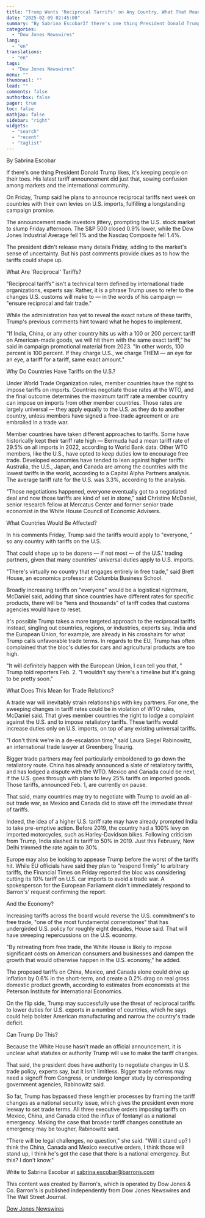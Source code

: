 ```yaml
---
title: "Trump Wants 'Reciprocal Tarrifs' on Any Country. What That Means. — Barrons.com"
date: "2025-02-09 02:45:00"
summary: "By Sabrina EscobarIf there's one thing President Donald Trump likes, it's keeping people on their toes. His latest tariff announcement did just that, sowing confusion among markets and the international community.On Friday, Trump said he plans to announce reciprocal tariffs next week on countries with their own levies on U.S...."
categories:
  - "Dow Jones Newswires"
lang:
  - "en"
translations:
  - "en"
tags:
  - "Dow Jones Newswires"
menu: ""
thumbnail: ""
lead: ""
comments: false
authorbox: false
pager: true
toc: false
mathjax: false
sidebar: "right"
widgets:
  - "search"
  - "recent"
  - "taglist"
---
```


By Sabrina Escobar

If there's one thing President Donald Trump likes, it's keeping people on their toes. His latest tariff announcement did just that, sowing confusion among markets and the international community.

On Friday, Trump said he plans to announce reciprocal tariffs next week on countries with their own levies on U.S. imports, fulfilling a longstanding campaign promise.

The announcement made investors jittery, prompting the U.S. stock market to slump Friday afternoon. The S&P 500 closed 0.9% lower, while the Dow Jones Industrial Average fell 1% and the Nasdaq Composite fell 1.4%.

The president didn't release many details Friday, adding to the market's sense of uncertainty. But his past comments provide clues as to how the tariffs could shape up.

What Are 'Reciprocal' Tariffs?

"Reciprocal tariffs" isn't a technical term defined by international trade organizations, experts say. Rather, it is a phrase Trump uses to refer to the changes U.S. customs will make to — in the words of his campaign — "ensure reciprocal and fair trade."

While the administration has yet to reveal the exact nature of these tariffs, Trump's previous comments hint toward what he hopes to implement.

"If India, China, or any other country hits us with a 100 or 200 percent tariff on American-made goods, we will hit them with the same exact tariff," he said in campaign promotional material from 2023. "In other words, 100 percent is 100 percent. If they charge U.S., we charge THEM — an eye for an eye, a tariff for a tariff, same exact amount."

Why Do Countries Have Tariffs on the U.S.?

Under World Trade Organization rules, member countries have the right to impose tariffs on imports. Countries negotiate those rates at the WTO, and the final outcome determines the maximum tariff rate a member country can impose on imports from other member countries. Those rates are largely universal — they apply equally to the U.S. as they do to another country, unless members have signed a free-trade agreement or are embroiled in a trade war.

Member countries have taken different approaches to tariffs. Some have historically kept their tariff rate high — Bermuda had a mean tariff rate of 29.5% on all imports in 2022, according to World Bank data. Other WTO members, like the U.S., have opted to keep duties low to encourage free trade. Developed economies have tended to lean against higher tariffs: Australia, the U.S., Japan, and Canada are among the countries with the lowest tariffs in the world, according to a Capital Alpha Partners analysis. The average tariff rate for the U.S. was 3.3%, according to the analysis.

"Those negotiations happened, everyone eventually got to a negotiated deal and now those tariffs are kind of set in stone," said Christine McDaniel, senior research fellow at Mercatus Center and former senior trade economist in the White House Council of Economic Advisers.

What Countries Would Be Affected?

In his comments Friday, Trump said the tariffs would apply to "everyone, " so any country with tariffs on the U.S.

That could shape up to be dozens — if not most — of the U.S.' trading partners, given that many countries' universal duties apply to U.S. imports.

"There's virtually no country that engages entirely in free trade," said Brett House, an economics professor at Columbia Business School.

Broadly increasing tariffs on "everyone" would be a logistical nightmare, McDaniel said, adding that since countries have different rates for specific products, there will be "tens and thousands" of tariff codes that customs agencies would have to reset.

It's possible Trump takes a more targeted approach to the reciprocal tariffs instead, singling out countries, regions, or industries, experts say. India and the European Union, for example, are already in his crosshairs for what Trump calls unfavorable trade terms. In regards to the EU, Trump has often complained that the bloc's duties for cars and agricultural products are too high.

"It will definitely happen with the European Union, I can tell you that, " Trump told reporters Feb. 2. "I wouldn't say there's a timeline but it's going to be pretty soon."

What Does This Mean for Trade Relations?

A trade war will inevitably strain relationships with key partners. For one, the sweeping changes in tariff rates could be in violation of WTO rules, McDaniel said. That gives member countries the right to lodge a complaint against the U.S. and to impose retaliatory tariffs. These tariffs would increase duties only on U.S. imports, on top of any existing universal tariffs.

"I don't think we're in a de-escalation time," said Laura Siegel Rabinowitz, an international trade lawyer at Greenberg Traurig.

Bigger trade partners may feel particularly emboldened to go down the retaliatory route. China has already announced a slate of retaliatory tariffs, and has lodged a dispute with the WTO. Mexico and Canada could be next, if the U.S. goes through with plans to levy 25% tariffs on imported goods. Those tariffs, announced Feb. 1, are currently on pause.

That said, many countries may try to negotiate with Trump to avoid an all-out trade war, as Mexico and Canada did to stave off the immediate threat of tariffs.

Indeed, the idea of a higher U.S. tariff rate may have already prompted India to take pre-emptive action. Before 2019, the country had a 100% levy on imported motorcycles, such as Harley-Davidson bikes. Following criticism from Trump, India slashed its tariff to 50% in 2019. Just this February, New Delhi trimmed the rate again to 30%.

Europe may also be looking to appease Trump before the worst of the tariffs hit. While EU officials have said they plan to "respond firmly" to arbitrary tariffs, the Financial Times on Friday reported the bloc was considering cutting its 10% tariff on U.S. car imports to avoid a trade war. A spokesperson for the European Parliament didn't immediately respond to Barron's' request confirming the report.

And the Economy?

Increasing tariffs across the board would reverse the U.S. commitment's to free trade, "one of the most fundamental cornerstones" that has undergirded U.S. policy for roughly eight decades, House said. That will have sweeping repercussions on the U.S. economy.

"By retreating from free trade, the White House is likely to impose significant costs on American consumers and businesses and dampen the growth that would otherwise happen in the U.S. economy," he added.

The proposed tariffs on China, Mexico, and Canada alone could drive up inflation by 0.6% in the short-term, and create a 0.2% drag on real gross domestic product growth, according to estimates from economists at the Peterson Institute for International Economics.

On the flip side, Trump may successfully use the threat of reciprocal tariffs to lower duties for U.S. exports in a number of countries, which he says could help bolster American manufacturing and narrow the country's trade deficit.

Can Trump Do This?

Because the White House hasn't made an official announcement, it is unclear what statutes or authority Trump will use to make the tariff changes.

That said, the president does have authority to negotiate changes in U.S. trade policy, experts say, but it isn't limitless. Bigger trade reforms may need a signoff from Congress, or undergo longer study by corresponding government agencies, Rabinowitz said.

So far, Trump has bypassed these lengthier processes by framing the tariff changes as a national security issue, which gives the president even more leeway to set trade terms. All three executive orders imposing tariffs on Mexico, China, and Canada cited the influx of fentanyl as a national emergency. Making the case that broader tariff changes constitute an emergency may be tougher, Rabinowitz said.

"There will be legal challenges, no question," she said. "Will it stand up? I think the China, Canada and Mexico executive orders, I think those will stand up, I think he's got the case that there is a national emergency. But this? I don't know."

Write to Sabrina Escobar at sabrina.escobar@barrons.com

This content was created by Barron's, which is operated by Dow Jones & Co. Barron's is published independently from Dow Jones Newswires and The Wall Street Journal.

[Dow Jones Newswires](https://www.tradingview.com/news/DJN_DN20250208000927:0/)
